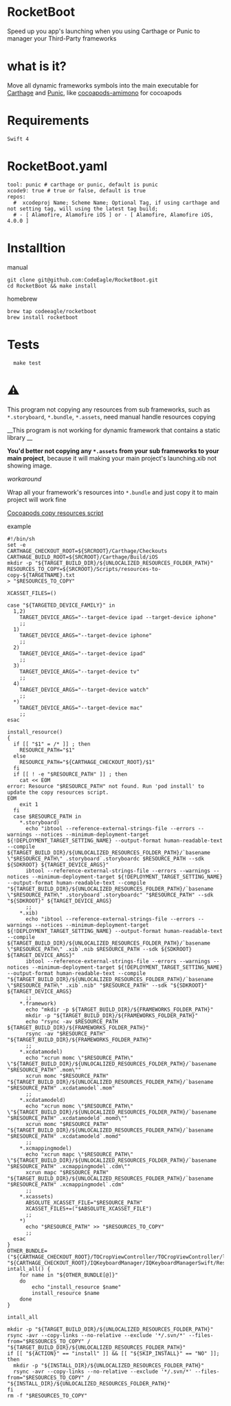 # RocketBoot
Speed up you app's launching when you using Carthage or Punic to manager your Third-Party frameworks

# what is it?
Move all dynamic frameworks symbols into the main executable for [Carthage](https://github.com/Carthage/Carthage) and [Punic](https://github.com/schwa/punic), like [cocoapods-amimono](https://github.com/Ruenzuo/cocoapods-amimono) for cocoapods

# Requirements
`Swift 4`
# RocketBoot.yaml
```
tool: punic # carthage or punic, default is punic
xcode9: true # true or false, default is true
repos:
  #  xcodeproj Name; Scheme Name; Optional Tag, if using carthage and not setting tag, will using the latest tag build;
  # - [ Alamofire, Alamofire iOS ] or - [ Alamofire, Alamofire iOS, 4.0.0 ]
```
# Installtion
manual
```
git clone git@github.com:CodeEagle/RocketBoot.git
cd RocketBoot && make install
```

homebrew
```
brew tap codeeagle/rocketboot
brew install rocketboot
```
# Tests
```
  make test
```
# ⚠️

This program not copying any resources from sub frameworks, such as `*.storyboard`, `*.bundle`, `*.assets`, need manual handle resources copying

__This program is not working for dynamic framework that contains a static library __

__You'd better not copying any `*.assets` from your sub frameworks to your main project__, because it will making your main project's launching.xib not showing image.

_workaround_

Wrap all your framework's resources into  `*.bundle`  and just copy it to main project will work fine


[Cocoapods copy resources script](https://github.com/CocoaPods/CocoaPods/blob/ad59b03dfe7def01f541634e6ce9b46edb989b19/lib/cocoapods/generator/copy_resources_script.rb#L97)

example
```
#!/bin/sh
set -e
CARTHAGE_CHECKOUT_ROOT=${SRCROOT}/Carthage/Checkouts
CARTHAGE_BUILD_ROOT=${SRCROOT}/Carthage/Build/iOS
mkdir -p "${TARGET_BUILD_DIR}/${UNLOCALIZED_RESOURCES_FOLDER_PATH}"
RESOURCES_TO_COPY=${SRCROOT}/Scripts/resources-to-copy-${TARGETNAME}.txt
> "$RESOURCES_TO_COPY"

XCASSET_FILES=()

case "${TARGETED_DEVICE_FAMILY}" in
  1,2)
    TARGET_DEVICE_ARGS="--target-device ipad --target-device iphone"
    ;;
  1)
    TARGET_DEVICE_ARGS="--target-device iphone"
    ;;
  2)
    TARGET_DEVICE_ARGS="--target-device ipad"
    ;;
  3)
    TARGET_DEVICE_ARGS="--target-device tv"
    ;;
  4)
    TARGET_DEVICE_ARGS="--target-device watch"
    ;;
  *)
    TARGET_DEVICE_ARGS="--target-device mac"
    ;;
esac

install_resource()
{
  if [[ "$1" = /* ]] ; then
    RESOURCE_PATH="$1"
  else
    RESOURCE_PATH="${CARTHAGE_CHECKOUT_ROOT}/$1"
  fi
  if [[ ! -e "$RESOURCE_PATH" ]] ; then
    cat << EOM
error: Resource "$RESOURCE_PATH" not found. Run 'pod install' to update the copy resources script.
EOM
    exit 1
  fi
  case $RESOURCE_PATH in
    *.storyboard)
      echo "ibtool --reference-external-strings-file --errors --warnings --notices --minimum-deployment-target ${!DEPLOYMENT_TARGET_SETTING_NAME} --output-format human-readable-text --compile ${TARGET_BUILD_DIR}/${UNLOCALIZED_RESOURCES_FOLDER_PATH}/`basename \"$RESOURCE_PATH\" .storyboard`.storyboardc $RESOURCE_PATH --sdk ${SDKROOT} ${TARGET_DEVICE_ARGS}"
      ibtool --reference-external-strings-file --errors --warnings --notices --minimum-deployment-target ${!DEPLOYMENT_TARGET_SETTING_NAME} --output-format human-readable-text --compile "${TARGET_BUILD_DIR}/${UNLOCALIZED_RESOURCES_FOLDER_PATH}/`basename \"$RESOURCE_PATH\" .storyboard`.storyboardc" "$RESOURCE_PATH" --sdk "${SDKROOT}" ${TARGET_DEVICE_ARGS}
      ;;
    *.xib)
      echo "ibtool --reference-external-strings-file --errors --warnings --notices --minimum-deployment-target ${!DEPLOYMENT_TARGET_SETTING_NAME} --output-format human-readable-text --compile ${TARGET_BUILD_DIR}/${UNLOCALIZED_RESOURCES_FOLDER_PATH}/`basename \"$RESOURCE_PATH\" .xib`.nib $RESOURCE_PATH --sdk ${SDKROOT} ${TARGET_DEVICE_ARGS}"
      ibtool --reference-external-strings-file --errors --warnings --notices --minimum-deployment-target ${!DEPLOYMENT_TARGET_SETTING_NAME} --output-format human-readable-text --compile "${TARGET_BUILD_DIR}/${UNLOCALIZED_RESOURCES_FOLDER_PATH}/`basename \"$RESOURCE_PATH\" .xib`.nib" "$RESOURCE_PATH" --sdk "${SDKROOT}" ${TARGET_DEVICE_ARGS}
      ;;
    *.framework)
      echo "mkdir -p ${TARGET_BUILD_DIR}/${FRAMEWORKS_FOLDER_PATH}"
      mkdir -p "${TARGET_BUILD_DIR}/${FRAMEWORKS_FOLDER_PATH}"
      echo "rsync -av $RESOURCE_PATH ${TARGET_BUILD_DIR}/${FRAMEWORKS_FOLDER_PATH}"
      rsync -av "$RESOURCE_PATH" "${TARGET_BUILD_DIR}/${FRAMEWORKS_FOLDER_PATH}"
      ;;
    *.xcdatamodel)
      echo "xcrun momc \"$RESOURCE_PATH\" \"${TARGET_BUILD_DIR}/${UNLOCALIZED_RESOURCES_FOLDER_PATH}/`basename "$RESOURCE_PATH"`.mom\""
      xcrun momc "$RESOURCE_PATH" "${TARGET_BUILD_DIR}/${UNLOCALIZED_RESOURCES_FOLDER_PATH}/`basename "$RESOURCE_PATH" .xcdatamodel`.mom"
      ;;
    *.xcdatamodeld)
      echo "xcrun momc \"$RESOURCE_PATH\" \"${TARGET_BUILD_DIR}/${UNLOCALIZED_RESOURCES_FOLDER_PATH}/`basename "$RESOURCE_PATH" .xcdatamodeld`.momd\""
      xcrun momc "$RESOURCE_PATH" "${TARGET_BUILD_DIR}/${UNLOCALIZED_RESOURCES_FOLDER_PATH}/`basename "$RESOURCE_PATH" .xcdatamodeld`.momd"
      ;;
    *.xcmappingmodel)
      echo "xcrun mapc \"$RESOURCE_PATH\" \"${TARGET_BUILD_DIR}/${UNLOCALIZED_RESOURCES_FOLDER_PATH}/`basename "$RESOURCE_PATH" .xcmappingmodel`.cdm\""
      xcrun mapc "$RESOURCE_PATH" "${TARGET_BUILD_DIR}/${UNLOCALIZED_RESOURCES_FOLDER_PATH}/`basename "$RESOURCE_PATH" .xcmappingmodel`.cdm"
      ;;
    *.xcassets)
      ABSOLUTE_XCASSET_FILE="$RESOURCE_PATH"
      XCASSET_FILES+=("$ABSOLUTE_XCASSET_FILE")
      ;;
    *)
      echo "$RESOURCE_PATH" >> "$RESOURCES_TO_COPY"
      ;;
  esac
}
OTHER_BUNDLE=("${CARTHAGE_CHECKOUT_ROOT}/TOCropViewController/TOCropViewController/languages.bundle" "${CARTHAGE_CHECKOUT_ROOT}/IQKeyboardManager/IQKeyboardManagerSwift/Resources/IQKeyboardManager.bundle")
intall_all() {
    for name in "${OTHER_BUNDLE[@]}"
    do
        echo "install_resource $name"
        install_resource $name
    done
}

intall_all

mkdir -p "${TARGET_BUILD_DIR}/${UNLOCALIZED_RESOURCES_FOLDER_PATH}"
rsync -avr --copy-links --no-relative --exclude '*/.svn/*' --files-from="$RESOURCES_TO_COPY" / "${TARGET_BUILD_DIR}/${UNLOCALIZED_RESOURCES_FOLDER_PATH}"
if [[ "${ACTION}" == "install" ]] && [[ "${SKIP_INSTALL}" == "NO" ]]; then
  mkdir -p "${INSTALL_DIR}/${UNLOCALIZED_RESOURCES_FOLDER_PATH}"
  rsync -avr --copy-links --no-relative --exclude '*/.svn/*' --files-from="$RESOURCES_TO_COPY" / "${INSTALL_DIR}/${UNLOCALIZED_RESOURCES_FOLDER_PATH}"
fi
rm -f "$RESOURCES_TO_COPY"

```
